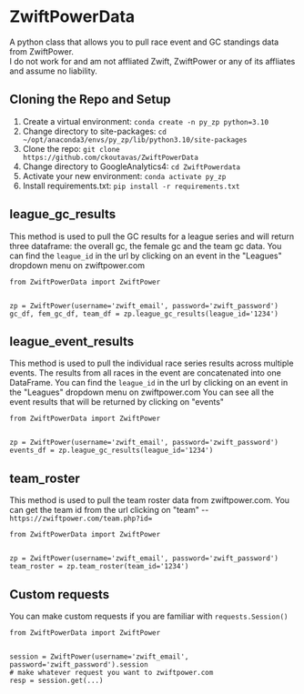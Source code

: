 # ZwiftPowerData
A python class that allows you to pull race event and GC standings data from ZwiftPower.<br>I do not work for and am not affliated Zwift, ZwiftPower or any of its affliates and assume no liability.

## Cloning the Repo and Setup
1. Create a virtual environment: `conda create -n py_zp python=3.10`
2. Change directory to site-packages: `cd ~/opt/anaconda3/envs/py_zp/lib/python3.10/site-packages`
3. Clone the repo: `git clone https://github.com/ckoutavas/ZwiftPowerData`
4. Change directory to GoogleAnalytics4: `cd ZwiftPowerdata`
5. Activate your new environment: `conda activate py_zp`
6. Install requirements.txt: `pip install -r requirements.txt`

## league_gc_results
This method is used to pull the GC results for a league series and will return three dataframe:
the overall gc, the female gc and the team gc data. You can find the `league_id`
in the url by clicking on an event in the "Leagues" dropdown menu on zwiftpower.com

```
from ZwiftPowerData import ZwiftPower


zp = ZwiftPower(username='zwift_email', password='zwift_password')
gc_df, fem_gc_df, team_df = zp.league_gc_results(league_id='1234')
```

## league_event_results
This method is used to pull the individual race series results across multiple events.
The results from all races in the event are concatenated into one DataFrame. 
You can find the `league_id` in the url by clicking on an event in the "Leagues" dropdown menu on zwiftpower.com
You can see all the event results that will be returned by clicking on "events"

```
from ZwiftPowerData import ZwiftPower


zp = ZwiftPower(username='zwift_email', password='zwift_password')
events_df = zp.league_gc_results(league_id='1234')
```

## team_roster
This method is used to pull the team roster data from zwiftpower.com. You can get the team id from the url
clicking on "team" -- `https://zwiftpower.com/team.php?id=`

```
from ZwiftPowerData import ZwiftPower


zp = ZwiftPower(username='zwift_email', password='zwift_password')
team_roster = zp.team_roster(team_id='1234')
```

## Custom requests
You can make custom requests if you are familiar with `requests.Session()`

```
from ZwiftPowerData import ZwiftPower


session = ZwiftPower(username='zwift_email', password='zwift_password').session
# make whatever request you want to zwiftpower.com
resp = session.get(...)
```
